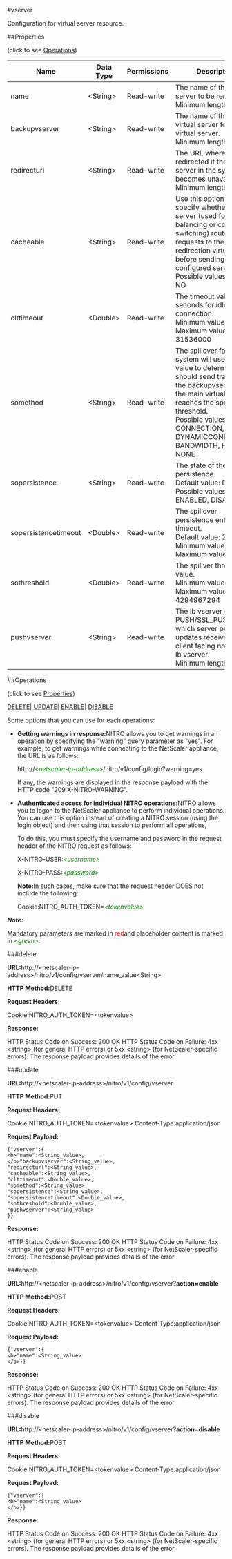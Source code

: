#vserver

Configuration for virtual server resource.


##Properties 
<span>(click to see [Operations](#opera))</span>


<table><thead><tr><th>Name</th><th>Data Type</th><th>Permissions</th><th>Description</th></tr></thead><tbody><tr><td>name</td><td>&lt;String></td><td>Read-write</td><td>The name of the virtual server to be removed.<br>Minimum length = 1</td></tr><tr><td>backupvserver</td><td>&lt;String></td><td>Read-write</td><td>The name of the backup virtual server for this virtual server.<br>Minimum length = 1</td></tr><tr><td>redirecturl</td><td>&lt;String></td><td>Read-write</td><td>The URL where traffic is redirected if the virtual server in the system becomes unavailable.<br>Minimum length = 1</td></tr><tr><td>cacheable</td><td>&lt;String></td><td>Read-write</td><td>Use this option to specify whether a virtual server (used for load balancing or content switching) routes requests to the cache redirection virtual server before sending it to the configured servers.<br>Possible values = YES, NO</td></tr><tr><td>clttimeout</td><td>&lt;Double></td><td>Read-write</td><td>The timeout value in seconds for idle client connection.<br>Minimum value = 0<br>Maximum value = 31536000</td></tr><tr><td>somethod</td><td>&lt;String></td><td>Read-write</td><td>The spillover factor. The system will use this value to determine if it should send traffic to the backupvserver when the main virtual server reaches the spillover threshold.<br>Possible values = CONNECTION, DYNAMICCONNECTION, BANDWIDTH, HEALTH, NONE</td></tr><tr><td>sopersistence</td><td>&lt;String></td><td>Read-write</td><td>The state of the spillover persistence.<br>Default value: DISABLED<br>Possible values = ENABLED, DISABLED</td></tr><tr><td>sopersistencetimeout</td><td>&lt;Double></td><td>Read-write</td><td>The spillover persistence entry timeout.<br>Default value: 2<br>Minimum value = 2<br>Maximum value = 1440</td></tr><tr><td>sothreshold</td><td>&lt;Double></td><td>Read-write</td><td>The spillver threshold value.<br>Minimum value = 1<br>Maximum value = 4294967294</td></tr><tr><td>pushvserver</td><td>&lt;String></td><td>Read-write</td><td>The lb vserver of type PUSH/SSL_PUSH to which server pushes the updates received on the client facing non-push lb vserver.<br>Minimum length = 1</td></tr></tbody></table>
##Operations 
<span>(click to see [Properties](#prope))</span>


[DELETE](#d)| [UPDATE](#u)| [ENABLE](#e)| [DISABLE](#di)


Some options that you can use for each operations:
<ul><li><p><b>Getting warnings in response:</b>NITRO allows you to get warnings in an operation by specifying the "warning" query parameter as "yes". For example, to get warnings while connecting to the NetScaler appliance, the URL is as follows:</p><p>http://<span style="color:green;font-style:italic;">&lt;netscaler-ip-address&gt;</span>/nitro/v1/config/login?warning=yes</p><p>If any, the warnings are displayed in the response payload with the HTTP code "209 X-NITRO-WARNING".</p></li><li><p><b>Authenticated access for individual NITRO operations:</b>NITRO allows you to logon to the NetScaler appliance to perform individual operations. You can use this option instead of creating a NITRO session (using the login object) and then using that session to perform all operations,</p><p>To do this, you must specify the username and password in the request header of the NITRO request as follows:</p><p>X-NITRO-USER:<span style="color:green;font-style:italic;">&lt;username&gt;</span></p><p>X-NITRO-PASS:<span style="color:green;font-style:italic;">&lt;password&gt;</span></p><p><b>Note:</b>In such cases, make sure that the request header DOES not include the following:</p><p>Cookie:NITRO_AUTH_TOKEN=<span style="color:green;font-style:italic;">&lt;tokenvalue&gt;</span></p></li></ul>



***Note:*** 
Mandatory parameters are marked in <span style="color:#FF0000;">red</span>and placeholder content is marked in <span style="color:green;font-style:italic">&lt;green&gt;</span>.

###delete



<b>URL:</b>http://&lt;netscaler-ip-address&gt;/nitro/v1/config/vserver/name_value&lt;String&gt;
<b>HTTP Method:</b>DELETE
<b>Request Headers:</b>

Cookie:NITRO_AUTH_TOKEN=&lt;tokenvalue&gt;

<b>Response:</b>
HTTP Status Code on Success: 200 OKHTTP Status Code on Failure: 4xx &lt;string&gt; (for general HTTP errors) or 5xx &lt;string&gt; (for NetScaler-specific errors). The response payload provides details of the error


###update



<b>URL:</b>http://&lt;netscaler-ip-address&gt;/nitro/v1/config/vserver
<b>HTTP Method:</b>PUT
<b>Request Headers:</b>

Cookie:NITRO_AUTH_TOKEN=&lt;tokenvalue&gt;Content-Type:application/json

<b>Request Payload: </b>```{"vserver":{<b>"name":<String_value>,</b>"backupvserver":<String_value>,"redirecturl":<String_value>,"cacheable":<String_value>,"clttimeout":<Double_value>,"somethod":<String_value>,"sopersistence":<String_value>,"sopersistencetimeout":<Double_value>,"sothreshold":<Double_value>,"pushvserver":<String_value>}}```
<b>Response:</b>
HTTP Status Code on Success: 200 OKHTTP Status Code on Failure: 4xx &lt;string&gt; (for general HTTP errors) or 5xx &lt;string&gt; (for NetScaler-specific errors). The response payload provides details of the error


###enable



<b>URL:</b>http://&lt;netscaler-ip-address&gt;/nitro/v1/config/vserver?<b>action=enable</b>
<b>HTTP Method:</b>POST
<b>Request Headers:</b>

Cookie:NITRO_AUTH_TOKEN=&lt;tokenvalue&gt;Content-Type:application/json

<b>Request Payload: </b>```{"vserver":{<b>"name":<String_value></b>}}```
<b>Response:</b>
HTTP Status Code on Success: 200 OKHTTP Status Code on Failure: 4xx &lt;string&gt; (for general HTTP errors) or 5xx &lt;string&gt; (for NetScaler-specific errors). The response payload provides details of the error


###disable



<b>URL:</b>http://&lt;netscaler-ip-address&gt;/nitro/v1/config/vserver?<b>action=disable</b>
<b>HTTP Method:</b>POST
<b>Request Headers:</b>

Cookie:NITRO_AUTH_TOKEN=&lt;tokenvalue&gt;Content-Type:application/json

<b>Request Payload: </b>```{"vserver":{<b>"name":<String_value></b>}}```
<b>Response:</b>
HTTP Status Code on Success: 200 OKHTTP Status Code on Failure: 4xx &lt;string&gt; (for general HTTP errors) or 5xx &lt;string&gt; (for NetScaler-specific errors). The response payload provides details of the error


